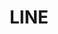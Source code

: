 ---
blog: http://official-blog.line.me/en/
colors:
- '#00B900'
github: https://github.com/line
guide: http://line.me/en/logo
images:
- line-ar21.svg
- line-icon.svg
- line-tile.svg
- line-official.svg
logohandle: line
sort: line
title: LINE
website: https://line.me/
wikipedia: https://en.wikipedia.org/wiki/Line_(software)
---